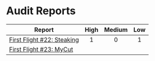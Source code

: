 # Audit Reports

| Report                                                                       | High | Medium | Low |
| ---------------------------------------------------------------------------- | :--: | :----: | :-: |
| [First Flight #22: Steaking](https://codehawks.cyfrin.io/c/2024-08-steaking) |  1   |   0    |  1  |
| [First Flight #23: MyCut](https://codehawks.cyfrin.io/c/2024-08-MyCut)       |      |        |     |

